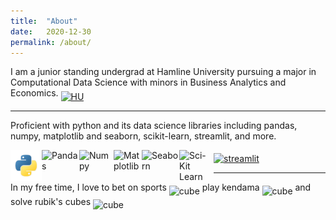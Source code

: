 ```yaml
---
title:  "About"
date:   2020-12-30
permalink: /about/
---
```


I am a junior standing undergrad at Hamline University pursuing a major in Computational Data Science with minors in Business Analytics and Economics. [<img align="middle" alt="HU" width="40px" src="https://hamlineathletics.com/images/logos/site/site.png" />][HU]

---

Proficient with python and its data science libraries including pandas, numpy, matplotlib and seaborn, scikit-learn, streamlit, and more.

[<img align="left" alt="Python" width="50px" src="https://raw.githubusercontent.com/github/explore/80688e429a7d4ef2fca1e82350fe8e3517d3494d/topics/python/python.png" />][python]
[<img align="left" alt="Pandas" width="60px" src="https://numfocus.org/wp-content/uploads/2016/07/pandas-logo-300.png" />][pandas]
[<img align="left" alt="Numpy" width="55px" src="https://user-images.githubusercontent.com/50221806/86498201-a8bd8680-bd39-11ea-9d08-66b610a8dc01.png" />][numpy]
[<img align="left" alt="Matplotlib" width="45px" src="https://upload.wikimedia.org/wikipedia/commons/thumb/0/01/Created_with_Matplotlib-logo.svg/1024px-Created_with_Matplotlib-logo.svg.png" />][matplotlib]
[<img align="left" alt="Seaborn" width="60px" src="https://external-content.duckduckgo.com/iu/?u=https%3A%2F%2Fuser-images.githubusercontent.com%2F315810%2F92254613-279c8000-ee9f-11ea-9b73-5622a7d95f3f.png&f=1&nofb=1" />][seaborn]
[<img align="left" alt="Sci-Kit Learn" width="55px" src="https://upload.wikimedia.org/wikipedia/commons/thumb/0/05/Scikit_learn_logo_small.svg/1200px-Scikit_learn_logo_small.svg.png" />][scikit]
[<img align="middle" alt="streamlit" width="60px" src="https://assets.website-files.com/5dc3b47ddc6c0c2a1af74ad0/5e181828ba9f9e92b6ebc6e7_RGB_Logomark_Color_Light_Bg.png" />][streamlit]

---

In my free time, I love to bet on sports <img align="middle" alt="cube" width="40px" src="https://external-content.duckduckgo.com/iu/?u=http%3A%2F%2Fvignette4.wikia.nocookie.net%2Flogopedia%2Fimages%2F0%2F07%2FDraftkings.png%2Frevision%2Flatest%2Fscale-to-width-down%2F250%3Fcb%3D20150926012315&f=1&nofb=1" /> play kendama 
<img align="middle" alt="cube" width="40px" src="https://external-content.duckduckgo.com/iu/?u=https%3A%2F%2Fima-create.com%2Fassets%2Fimages%2Fproduct%2Fkendama.png&f=1&nofb=1" /> and solve rubik's cubes <img align="middle" alt="cube" width="40px" src="https://external-content.duckduckgo.com/iu/?u=http%3A%2F%2Fwww.pngpix.com%2Fwp-content%2Fuploads%2F2016%2F07%2FPNGPIX-COM-Rubiks-Cube-Transparent-PNG-Image.png&f=1&nofb=1g" />


[HU]: https://www.hamline.edu/
[python]: https://www.python.org/
[scikit]: https://scikit-learn.org/stable/
[pandas]: https://pandas.pydata.org/
[matplotlib]: https://matplotlib.org/
[colab]: https://colab.research.google.com/notebooks/intro.ipynb
[seaborn]: https://seaborn.pydata.org/
[numpy]: https://numpy.org/
[jupyter]: https://jupyter.org/
[streamlit]: https://www.streamlit.io/
